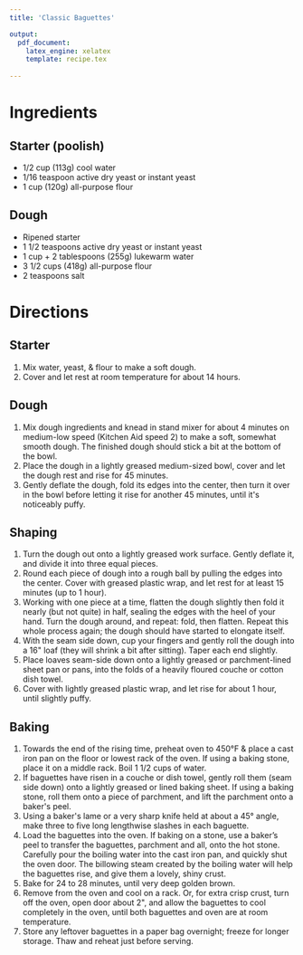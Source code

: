 ```yaml
---
title: 'Classic Baguettes'

output: 
  pdf_document:
    latex_engine: xelatex
    template: recipe.tex
    
---
```


# Ingredients

## **Starter (poolish)**

- 1/2 cup (113g) cool water
- 1/16 teaspoon active dry yeast or instant yeast
- 1 cup (120g) all-purpose flour

## **Dough**

- Ripened starter
- 1 1/2 teaspoons active dry yeast or instant yeast
- 1 cup + 2 tablespoons (255g) lukewarm water
- 3 1/2 cups (418g) all-purpose flour
- 2 teaspoons salt

# Directions

## Starter 

1. Mix water, yeast, & flour to make a soft dough. 
2. Cover and let rest at room temperature for about 14 hours. 

## Dough 

1. Mix dough ingredients and knead in stand mixer for about 4 minutes on medium-low speed (Kitchen Aid speed 2) to make a soft, somewhat smooth dough. The finished dough should stick a bit at the bottom of the bowl. 
2. Place the dough in a lightly greased medium-sized bowl, cover and let the dough rest and rise for 45 minutes. 
3. Gently deflate the dough, fold its edges into the center, then turn it over in the bowl before letting it rise for another 45 minutes, until it's noticeably puffy.

## Shaping 

1. Turn the dough out onto a lightly greased work surface. Gently deflate it, and divide it into three equal pieces.
2. Round each piece of dough into a rough ball by pulling the edges into the center. Cover with greased plastic wrap, and let rest for at least 15 minutes (up to 1 hour).
3. Working with one piece at a time, flatten the dough slightly then fold it nearly (but not quite) in half, sealing the edges with the heel of your hand. Turn the dough around, and repeat: fold, then flatten. Repeat this whole process again; the dough should have started to elongate itself.
4. With the seam side down, cup your fingers and gently roll the dough into a 16" loaf (they will shrink a bit after sitting). Taper each end slightly.
5. Place loaves seam-side down onto a lightly greased or parchment-lined sheet pan or pans, into the folds of a heavily floured couche or cotton dish towel. 
6. Cover with lightly greased plastic wrap, and let rise for about 1 hour, until slightly puffy. 

## Baking 

1. Towards the end of the rising time, preheat oven to 450°F & place a cast iron pan on the floor or lowest rack of the oven. If using a baking stone, place it on a middle rack. Boil 1 1/2 cups of water.
2. If baguettes have risen in a couche or dish towel, gently roll them (seam side down) onto a lightly greased or lined baking sheet. If using a baking stone, roll them onto a piece of parchment, and lift the parchment onto a baker's peel.
3. Using a baker's lame or a very sharp knife held at about a 45° angle, make three to five long lengthwise slashes in each baguette.
4. Load the baguettes into the oven. If baking on a stone, use a baker’s peel to transfer the baguettes, parchment and all, onto the hot stone. Carefully pour the boiling water into the cast iron pan, and quickly shut the oven door. The billowing steam created by the boiling water will help the baguettes rise, and give them a lovely, shiny crust.
5. Bake for 24 to 28 minutes, until very deep golden brown. 
6. Remove from the oven and cool on a rack. Or, for extra crisp crust, turn off the oven, open door about 2", and allow the baguettes to cool completely in the oven, until both baguettes and oven are at room temperature.
7. Store any leftover baguettes in a paper bag overnight; freeze for longer storage. Thaw and reheat just before serving.